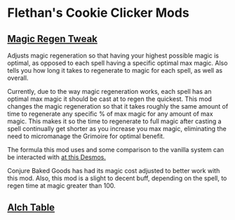 # Flethan's Cookie Clicker Mods
## [Magic Regen Tweak](https://flethan.github.io/Magic_Regen_Tweak/main.js)
Adjusts magic regeneration so that having your highest possible magic is optimal, as opposed to each spell having a specific optimal max magic. Also tells you how long it takes to regenerate to magic for each spell, as well as overall.

Currently, due to the way magic regeneration works, each spell has an optimal max magic it should be cast at to regen the quickest. This mod changes the magic regeneration so that it takes roughly the same amount of time to regenerate any specific % of max magic for any amount of max magic. This makes it so the time to regenerate to full magic after casting a spell continually get shorter as you increase you max magic, eliminating the need to micromanage the Grimoire for optimal benefit.

The formula this mod uses and some comparison to the vanilla system can be interacted with [at this Desmos.](https://www.desmos.com/calculator/us1po3yfhb)

Conjure Baked Goods has had its magic cost adjusted to better work with this mod. Also, this mod is a slight to decent buff, depending on the spell, to regen time at magic greater than 100.

## [Alch Table](https://flethan.github.io/AlchTable/main.js)